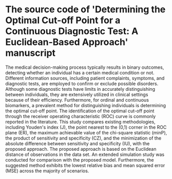 # The source code of 'Determining the Optimal Cut-off Point for a Continuous Diagnostic Test: A Euclidean-Based Approach' manuscript


The medical decision-making process typically results in binary outcomes, detecting whether an individual has a certain medical condition or not. Different information sources, including patient complaints, symptoms, and diagnostic tests, are employed to confirm or exclude possible disorders. Although some diagnostic tests have limits in accurately distinguishing between individuals, they are extensively utilized in clinical settings because of their efficiency. Furthermore, for ordinal and continuous biomarkers, a prevalent method for distinguishing individuals is determining the optimal cut-off point. The identification of the optimal cut-off point through the receiver operating characteristic (ROC) curve is commonly reported in the literature. This study compares existing methodologies, including Youden's index (J), the point nearest to the (0,1) corner in the ROC plane (ER), the maximum achievable value of the chi-square statistic (minP), the product of sensitivity and specificity (CZ), and the minimization of the absolute difference between sensitivity and specificity (IU), with the proposed approach. The proposed approach is based on the Euclidean distance of observations in the data set. An extended simulation study was conducted for comparison with the proposed model. Furthermore, the suggested method exhibits the lowest relative bias and mean squared error (MSE) across the majority of scenarios. 
